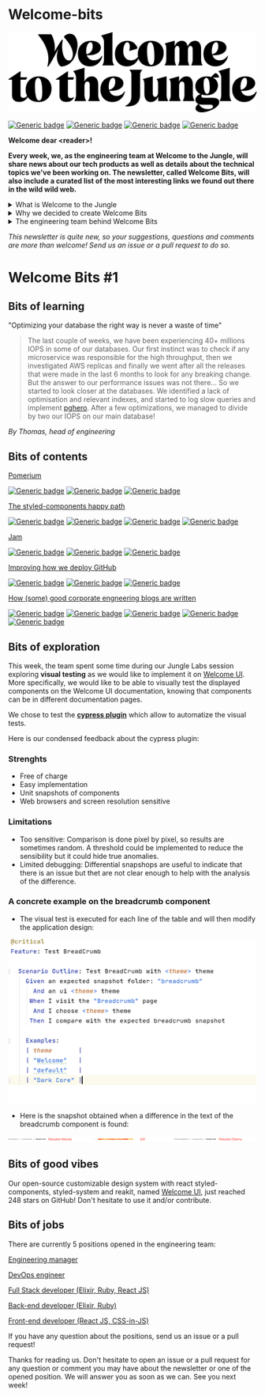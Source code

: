 # Welcome-bits

![Logo](WTTJ_Logo_Black_RGB.png)

[![Generic badge](https://img.shields.io/badge/Type-Newsletter-red)]()
[![Generic badge](https://img.shields.io/badge/Frequency-Weekly-blue)]()
[![Generic badge](https://img.shields.io/badge/Opened%20positions%20in%20the%20team-5-green)](https://www.welcometothejungle.com/fr/companies/wttj/jobs) 
[![Generic badge](https://img.shields.io/badge/Available%20articles%20on%20engineering%20blog-6-yellow)](https://medium.com/wttj-tech) 


**Welcome dear \<reader>!**

**Every week, we, as the engineering team at Welcome to the Jungle, will share news about our tech products as well as details about the technical topics we've been working on. The newsletter, called Welcome Bits, will also include a curated list of the most interesting links we found out there in the wild wild web.**

<details>
<summary>What is Welcome to the Jungle</summary>
<p>

<a href="https://www.welcometothejungle.com/fr">Welcome to the Jungle</a> is a company creating the new experience at work. We use content and technology to transform every step of the employee experience to help companies offer a better, more human experience in the workplace.</p>
</details>

<details>
<summary>Why we decided to create Welcome Bits</summary>
<p>
  
Learning and sharing knowledge is part of the engineering team DNA. Since the beginning, Jungle Labs sessions are for instance organized each month so that developers in the team can spend a day away from their daily tasks to learn new stuff, grow technically, and share it with the rest of the team (which is not always an easy exercice for the shyest people among us).

So it seemed part of a continuing process to extend this learning and sharing experience to the outside world, meaning you, dear readers. And we hope you will enjoy reading it as much as we enjoyed writing it!</p>
</details>

<details>
<summary>The engineering team behind Welcome Bits</summary>
<p>
  
We are currently 14 developers in the engineering team itself, which is part of a bigger team called (what a surprise) "the tech team" where there are also product, data, design and QA people.

There are unfortunately only men right now in the engineering team, but as diversity is a value dear to our heart, our tech recruiter Xavier is working hard to hire women. If you are a woman who code, please check <a href="https://www.welcometothejungle.com/fr/companies/wttj/jobs">our current opened positions</a> and apply if you are interested!

The company is based in Paris, France, but 65% of us are working in full remote mode, which means that some of us can code while enjoying a beautiful view on the mountains or the ocean.

The team is composed of back-end, full-stack and front-end developers, as well as one devOps engineer and one head of engineering. We are working with Elixir, Ruby and React JS among others (you can check <a href="https://www.welcometothejungle.com/fr/companies/wttj/tech">our full stack</a> for more details).

If you want to know more about our team and the tech team in general, take a look at <a href="https://youtu.be/9QAV5r-sFhI">the filmed interview of Kevin</a>, our beloved CTO.</p>
</details>

*This newsletter is quite new, so your suggestions, questions and comments are more than welcome! Send us an issue or a pull request to do so.*

# Welcome Bits #1

## Bits of learning

"Optimizing your database the right way is never a waste of time"

> The last couple of weeks, we have been experiencing 40+ millions IOPS in some of our databases. Our first instinct was to check if any microservice was responsible for the high throughput, then we investigated AWS replicas and finally we went after all the releases that were made in the last 6 months to look for any breaking change. But the answer to our performance issues was not there... So we started to look closer at the databases. We identified a lack of optimisation and relevant indexes, and started to log slow queries and implement [pghero](https://github.com/ankane/pghero). After a few optimizations, we managed to divide by two our IOPS on our main database!

*By Thomas, head of engineering*

## Bits of contents

[Pomerium](https://github.com/pomerium/pomerium) 

[![Generic badge](https://img.shields.io/badge/-OpenVPN%20alternative-lightgrey)]() [![Generic badge](https://img.shields.io/badge/-Kubernetes%20API%20Proxy-lightgrey)]() [![Generic badge](https://img.shields.io/badge/-Identity%20and%20policy%20management-lightgrey)]()

[The styled-components happy path](https://www.joshwcomeau.com/css/styled-components/) 

[![Generic badge](https://img.shields.io/badge/-Josh%20Comeau-lightgrey)]() [![Generic badge](https://img.shields.io/badge/-Lighter%20CSS%20files-lightgrey)]() [![Generic badge](https://img.shields.io/badge/-CSS%20variables-lightgrey)]() [![Generic badge](https://img.shields.io/badge/-Single%20source%20of%20styles-lightgrey)]()

[Jam](https://jam.dev) 

[![Generic badge](https://img.shields.io/badge/-Building%20websites-lightgrey)]() [![Generic badge](https://img.shields.io/badge/-Collaborative-lightgrey)]() [![Generic badge](https://img.shields.io/badge/-Beta-lightgrey)]()

[Improving how we deploy GitHub](https://github.blog/2021-01-25-improving-how-we-deploy-github/) 

[![Generic badge](https://img.shields.io/badge/-Slack-lightgrey)]() [![Generic badge](https://img.shields.io/badge/-Overview%20of%20deploys-lightgrey)]() [![Generic badge](https://img.shields.io/badge/-Automation-lightgrey)]()

[How (some) good corporate engneering blogs are written](https://danluu.com/corp-eng-blogs/) 

[![Generic badge](https://img.shields.io/badge/-Engineering%20blogs-lightgrey)]() [![Generic badge](https://img.shields.io/badge/-Best%20practices-lightgrey)]() [![Generic badge](https://img.shields.io/badge/-Cloudflare-lightgrey)]() [![Generic badge](https://img.shields.io/badge/-Segment-lightgrey)]() [![Generic badge](https://img.shields.io/badge/-Heap-lightgrey)]()

## Bits of exploration

This week, the team spent some time during our Jungle Labs session exploring **visual testing** as we would like to implement it on [Welcome UI](https://github.com/WTTJ/welcome-ui). More specifically, we would like to be able to visually test the displayed components on the Welcome UI documentation, knowing that components can be in different documentation pages.

We chose to test the **[cypress plugin](https://docs.cypress.io/guides/tooling/visual-testing.html#Functional-vs-visual-testing)** which allow to automatize the visual tests. 

Here is our condensed feedback about the cypress plugin:

### Strenghts
- Free of charge
- Easy implementation
- Unit snapshots of components
- Web browsers and screen resolution sensitive

### Limitations
- Too sensitive: 
Comparison is done pixel by pixel, so results are sometimes random. A threshold could be implemented to reduce the sensibility but it could hide true anomalies.
- Limited debugging:
Differential snapshops are useful to indicate that there is an issue but thet are not clear enough to help with the analysis of the difference.

### A concrete example on the breadcrumb component
- The visual test is executed for each line of the table and will then modify the application design:

![Screenshot](screenshot_test_cypress_plugin.png)

- Here is the snapshot obtained when a difference in the text of the breadcrumb component is found:

![Snapshot](snapshot_diff_cypress_plugin.png)

## Bits of good vibes

Our open-source customizable design system with react styled-components, styled-system and reakit, named [Welcome UI](https://github.com/WTTJ/welcome-ui), just reached 248 stars on GitHub! Don't hesitate to use it and/or contribute.

## Bits of jobs

There are currently 5 positions opened in the engineering team:

[Engineering manager](https://www.welcometothejungle.com/en/companies/wttj/jobs/engineering-manager_paris)

[DevOps engineer](https://www.welcometothejungle.com/en/companies/wttj/jobs/devops-engineer_paris)

[Full Stack developer (Elixir, Ruby, React JS)](https://www.welcometothejungle.com/en/companies/wttj/jobs/full-stack-developer-ruby-elixir-react-js_paris)

[Back-end developer (Elixir, Ruby)](https://www.welcometothejungle.com/en/companies/wttj/jobs/backend-developer-ruby-elixir_paris_WTTJ_9MP4PxM)

[Front-end developer (React JS, CSS-in-JS)](https://www.welcometothejungle.com/en/companies/wttj/jobs/frontend-developer-react-js-css-in-js_paris)

If you have any question about the positions, send us an issue or a pull request!


Thanks for reading us. Don't hesitate to open an issue or a pull request for any question or comment you may have about the newsletter or one of the opened position. We will answer you as soon as we can. See you next week!

